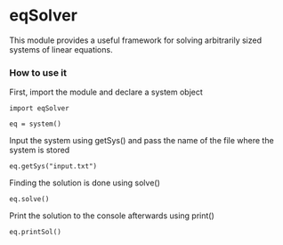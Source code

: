 # eqSolver

This module provides a useful framework for solving arbitrarily sized systems of linear equations.

### How to use it

First, import the module and declare a system object

```
import eqSolver

eq = system()
```
Input the system using getSys() and pass the name of the file where the system is stored

```
eq.getSys("input.txt")
```

Finding the solution is done using solve()

```
eq.solve()
```
Print the solution to the console afterwards using print()

```
eq.printSol()
```

